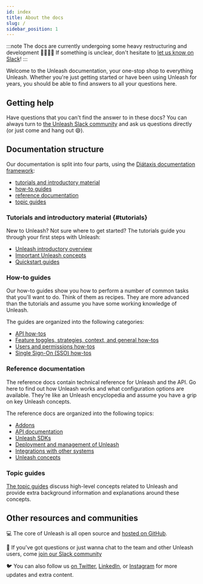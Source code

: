 ```yaml
---
id: index
title: About the docs
slug: /
sidebar_position: 1
---
```


:::note
The docs are currently undergoing some heavy restructuring and development 👷‍♀️👷🏽 If something is unclear, don't hesitate to [let us know on Slack](https://slack.unleash.run/)!
:::

Welcome to the Unleash documentation, your one-stop shop to everything Unleash. Whether you're just getting started or have been using Unleash for years, you should be able to find answers to all your questions here.

## Getting help

Have questions that you can't find the answer to in these docs? You can always turn to [the Unleash Slack community](https://slack.unleash.run/) and ask us questions directly (or just come and hang out 😄).

## Documentation structure

Our documentation is split into four parts, using the [Diátaxis documentation framework](https://diataxis.fr/):

- [tutorials and introductory material](#tutorials)
- [how-to guides](#how-to-guides)
- [reference documentation](#reference-documentation)
- [topic guides](#topic-guides)

### Tutorials and introductory material {#tutorials}

New to Unleash? Not sure where to get started? The tutorials guide you through your first steps with Unleash:

- [Unleash introductory overview](unleash_overview.md)
- [Important Unleash concepts](important-concepts.md)
- [Quickstart guides](quickstart.md)

### How-to guides

Our how-to guides show you how to perform a number of common tasks that you'll want to do. Think of them as recipes. They are more advanced than the tutorials and assume you have some working knowledge of Unleash.

The guides are organized into the following categories:

- [API how-tos](/how-to/api)
- [Feature toggles, strategies, context, and general how-tos](/how-to/misc)
- [Users and permissions how-tos](/how-to/users-and-permissions)
- [Single Sign-On (SSO) how-tos](/how-to/sso)

### Reference documentation

The reference docs contain technical reference for Unleash and the API. Go here to find out how Unleash works and what configuration options are available. They're like an Unleash encyclopedia and assume you have a grip on key Unleash concepts.

The reference docs are organized into the following topics:

- [Addons](/reference/addons/addons.md)
- [API documentation](/api)
- [Unleash SDKs](/sdks)
- [Deployment and management of Unleash](/deploy)
- [Integrations with other systems](/integrations)
- [Unleash concepts](/reference/concepts)

### Topic guides

[The topic guides](/topics) discuss high-level concepts related to Unleash and provide extra background information and explanations around these concepts.

## Other resources and communities

💻 The core of Unleash is all open source and [hosted on GitHub](https://github.com/Unleash/unleash/ 'Unleash on GitHub').

💬 If you've got questions or just wanna chat to the team and other Unleash users, come [join our Slack community](https://slack.unleash.run/)

🐦 You can also follow us [on Twitter](https://twitter.com/getunleash 'Unleash on Twitter'), [LinkedIn](https://www.linkedin.com/company/getunleash/ 'Unleash on LinkedIn'), or [Instagram](https://www.instagram.com/getunleash/ 'Unleash on Instagram') for more updates and extra content.
